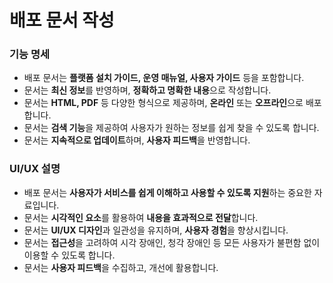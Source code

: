 # 배포 문서 작성

<div>
  <h3>기능 명세</h3>
  <ul>
    <li>배포 문서는 <strong>플랫폼 설치 가이드, 운영 매뉴얼, 사용자 가이드</strong> 등을 포함합니다.</li>
    <li>문서는 <strong>최신 정보</strong>를 반영하며, <strong>정확하고 명확한 내용</strong>으로 작성합니다.</li>
    <li>문서는 <strong>HTML, PDF</strong> 등 다양한 형식으로 제공하며, <strong>온라인</strong> 또는 <strong>오프라인</strong>으로 배포합니다.</li>
    <li>문서는 <strong>검색 기능</strong>을 제공하여 사용자가 원하는 정보를 쉽게 찾을 수 있도록 합니다.</li>
    <li>문서는 <strong>지속적으로 업데이트</strong>하며, <strong>사용자 피드백</strong>을 반영합니다.</li>
  </ul>
  <h3>UI/UX 설명</h3>
  <ul>
    <li>배포 문서는 <strong>사용자가 서비스를 쉽게 이해하고 사용할 수 있도록 지원</strong>하는 중요한 자료입니다.</li>
    <li>문서는 <strong>시각적인 요소</strong>를 활용하여 <strong>내용을 효과적으로 전달</strong>합니다.</li>
    <li>문서는 <strong>UI/UX 디자인</strong>과 일관성을 유지하며, <strong>사용자 경험</strong>을 향상시킵니다.</li>
    <li>문서는 <strong>접근성</strong>을 고려하여 시각 장애인, 청각 장애인 등 모든 사용자가 불편함 없이 이용할 수 있도록 합니다.</li>
    <li>문서는 <strong>사용자 피드백</strong>을 수집하고, 개선에 활용합니다.</li>
  </ul>
</div>
